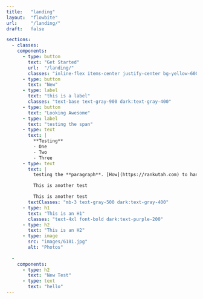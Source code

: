 ```yaml
---
title:   "landing"
layout:  "flowbite"
url:     "/landing/"
draft:   false

sections:
  - classes:    
    components:
      - type: button
        text: "Get Started"
        url:  "/landing/"
        classes: "inline-flex items-center justify-center bg-yellow-600 hover:bg-yellow-700 focus:ring-4 focus:outline-none focus:ring-blue-300 text-white font-medium rounded-lg text-sm px-5 py-2.5 me-2 mb-2"
      - type: button
        text: "New"
      - type: label
        text: "this is a label"
        classes: "text-base text-gray-900 dark:text-gray-400"
      - type: button
        text: "Looking Awesome"
      - type: label
        text: "testing the span"
      - type: text
        text: |
          **Testing**
          - One
          - Two
          - Three
      - type: text
        text: |
          testing the **paragraph**. [How](https://rankutah.com) to handle another **paragraph**. This is another paragraph

          This is another test

          This is another test
        textClasses: "mb-3 text-gray-500 dark:text-gray-400"
      - type: h1
        text: "This is an H1"
        classes: "text-4xl font-bold dark:text-purple-200"
      - type: h2
        text: "This is an H2"
      - type: image
        src: "images/6181.jpg"
        alt: "Photos"
  
  - 
    components:
      - type: h2
        text: "New Test"
      - type: text
        text: "hello"
---
```

